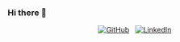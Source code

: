 ### Hi there 👋
<p align="center">
  <a href="https://github.com/qin-yu"><img src="https://img.shields.io/github/stars/qin-yu?affiliations=OWNER%2CCOLLABORATOR&style=social" alt="GitHub"></a>&nbsp;&nbsp;
  <a href="https://www.linkedin.com/in/qin-yu"><img src="https://img.shields.io/badge/LinkedIn--_.svg?style=social&logo=linkedin" alt="LinkedIn"></a>
</p>

<!--
**qin-yu/qin-yu** is a ✨ _special_ ✨ repository because its `README.md` (this file) appears on your GitHub profile.

- 🔭 I’m currently working on image segmentation
- 🌱 I’m currently learning computer vision
- 👯 I’m looking to collaborate on GPGPU
- 🤔 I’m looking for help with C++
- 💬 Ask me about machine learning
- 📫 How to reach me: star this repo and create an issue with title "I love u so much"
- 😄 Pronouns: (I have no idea what should I put here)
- ⚡ Fun fact: I'm an international civil servant

Here are some ideas to get you started:

- 🔭 I’m currently working on ...
- 🌱 I’m currently learning ...
- 👯 I’m looking to collaborate on ...
- 🤔 I’m looking for help with ...
- 💬 Ask me about ...
- 📫 How to reach me: ...
- 😄 Pronouns: ...
- ⚡ Fun fact: ...
-->
